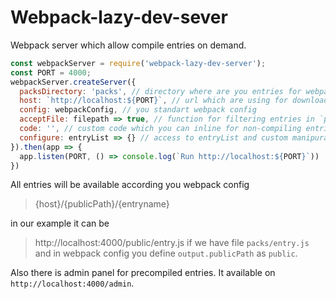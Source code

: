 # Webpack-lazy-dev-sever

Webpack server which allow compile entries on demand.

```js
const webpackServer = require('webpack-lazy-dev-server');
const PORT = 4000;
webpackServer.createServer({
  packsDirectory: 'packs', // directory where are you entries for webpack
  host: `http://localhost:${PORT}`, // url which are using for download compiled entries
  config: webpackConfig, // you standart webpack config
  acceptFile: filepath => true, // function for filtering entries in `packsDirectory`
  code: '', // custom code which you can inline for non-compiling entries
  configure: entryList => {} // access to entryList and custom manipuration on it
}).then(app => {
  app.listen(PORT, () => console.log(`Run http://localhost:${PORT}`))
})
```

All entries will be available according you webpack config
> {host}/{publicPath}/{entryname}

in our example it can be
> http://localhost:4000/public/entry.js
if we have file `packs/entry.js` and in webpack config you define `output.publicPath` as `public`.

Also there is admin panel for precompiled entries. It available on `http://localhost:4000/admin`.
